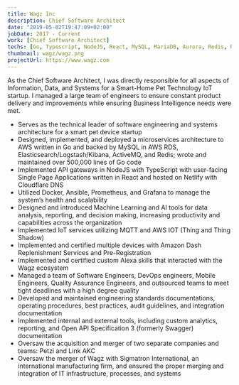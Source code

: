 ```yaml
---
title: Wagz Inc
description: Chief Software Architect
date: "2019-05-02T19:47:09+02:00"
jobDate: 2017 - Current
work: [Chief Software Architect]
techs: [Go, Typescript, NodeJS, React, MySQL, MariaDB, Aurora, Redis, RabbitMQ, Docker, Kubernetes, Ansible, Segment, Stripe, Chargify, AWS, Digital Ocean]
thumbnail: wagz/wagz.png
projectUrl: https://www.wagz.com
---
```


As the Chief Software Architect, I was directly responsible for all aspects of Information, Data, and Systems for a Smart-Home Pet Technology IoT startup. I managed a large team of engineers to ensure constant product delivery and improvements while ensuring Business Intelligence needs were met.

- Serves as the technical leader of software engineering and systems architecture for a smart pet device startup
- Designed, implemented, and deployed a microservices architecture to AWS written in Go and backed by MySQL in AWS RDS, Elasticsearch/Logstash/Kibana, ActiveMQ, and Redis; wrote and maintained over 500,000 lines of Go code
- Implemented API gateways in NodeJS with TypeScript with user-facing Single Page Applications written in React and hosted on Netlify with Cloudflare DNS
- Utilized Docker, Ansible, Prometheus, and Grafana to manage the system’s health and scalability
- Designed and introduced Machine Learning and AI tools for data analysis, reporting, and decision making, increasing productivity and capabilities across the organization
- Implemented IoT services utilizing MQTT and AWS IOT (Thing and Thing Shadow)
- Implemented and certified multiple devices with Amazon Dash Replenishment Services and Pre-Registration
- Implemented and certified custom Alexa skills that interacted with the Wagz ecosystem
- Managed a team of Software Engineers, DevOps engineers, Mobile Engineers, Quality Assurance Engineers, and outsourced teams to meet tight deadlines with a high degree quality
- Developed and maintained engineering standards documentations, operating procedures, best practices, audit guidelines, and integration documentation
- Implemented internal and external tools, including custom analytics, reporting, and Open API Specification 3 (formerly Swagger) documentation
- Oversaw the acquisition and merger of two separate companies and teams: Petzi and Link AKC
- Oversaw the merger of Wagz with Sigmatron International, an international manufacturing firm, and ensured the proper merging and integration of IT infrastructure, processes, and systems
